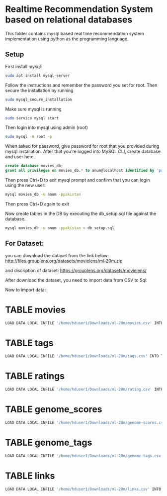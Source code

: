 # Realtime Recommendation System based on relational databases

This folder contains mysql based real time recommendation system implementation
using python as the programming language.


## Setup

First install mysql:

```bash
sudo apt install mysql-server
```

Follow the instructions and remember the password you set for root. Then secure the installation by
running

```bash
sudo mysql_secure_installation
```

Make sure mysql is running

```bash
sudo service mysql start
```

Then login into mysql using admin (root)

```bash
sudo mysql -u root -p
```

When asked for password, give password for root that you provided during mysql installation.
After that you're logged into MySQL CLI, create database and user here.

```sql
create database movies_db;
grant all privileges on movies_db.* to anum@localhost identified by 'pakistan';
```

Then press Ctrl+D to exit mysql prompt and confirm that you can login using the new user:

```bash
mysql movies_db -u anum -ppakistan
```

Then press Ctrl+D again to exit

Now create tables in the DB by executing the db_setup.sql file against the database.

```bash
mysql movies_db -u anum -ppakistan < db_setup.sql
```
## For Dataset: 

you can download the dataset from the link below:
http://files.grouplens.org/datasets/movielens/ml-20m.zip

and discription of dataset:
https://grouplens.org/datasets/movielens/

After download the dataset, you need to import data from CSV to Sql:

Now to import data:

# TABLE movies

```bash
LOAD DATA LOCAL INFILE '/home/hduser1/Downloads/ml-20m/movies.csv' INTO TABLE movies FIELDS TERMINATED BY ',' ENCLOSED BY '"' LINES TERMINATED BY '\r\n' IGNORE 1 ROWS;
```
# TABLE tags

```bash
LOAD DATA LOCAL INFILE '/home/hduser1/Downloads/ml-20m/tags.csv' INTO TABLE tags FIELDS TERMINATED BY ',' ENCLOSED BY '"' LINES TERMINATED BY '\r\n' IGNORE 1 ROWS;
```
# TABLE ratings

```bash
LOAD DATA LOCAL INFILE '/home/hduser1/Downloads/ml-20m/rating.csv' INTO TABLE ratings FIELDS TERMINATED BY ',' ENCLOSED BY '"' LINES TERMINATED BY '\r\n' IGNORE 1 ROWS;
```
# TABLE genome_scores

```bash
LOAD DATA LOCAL INFILE '/home/hduser1/Downloads/ml-20m/genome-scores.csv' INTO TABLE genome-scores FIELDS TERMINATED BY ',' ENCLOSED BY '"' LINES TERMINATED BY '\r\n' IGNORE 1 ROWS;
```
# TABLE genome_tags

```bash
LOAD DATA LOCAL INFILE '/home/hduser1/Downloads/ml-20m/genome-tags.csv' INTO TABLE genome_tags FIELDS TERMINATED BY ',' ENCLOSED BY '"' LINES TERMINATED BY '\r\n' IGNORE 1 ROWS;
```
# TABLE links

```bash
LOAD DATA LOCAL INFILE '/home/hduser1/Downloads/ml-20m/links.csv' INTO TABLE links FIELDS TERMINATED BY ',' ENCLOSED BY '"' LINES TERMINATED BY '\r\n' IGNORE 1 ROWS;
```















